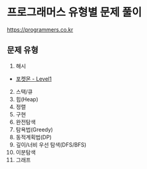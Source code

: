 # 프로그래머스 유형별 문제 풀이
https://programmers.co.kr

## 문제 유형
1. 해시
* [포켓몬 - Level1](https://school.programmers.co.kr/learn/courses/30/lessons/1845) 
2. 스택/큐
3. 힙(Heap)
4. 정렬
5. 구현
6. 완전탐색
7. 탐욕법(Greedy)
8. 동적계획법(DP)
9. 깊이/너비 우선 탐색(DFS/BFS)
10. 이분탐색
11. 그래프
